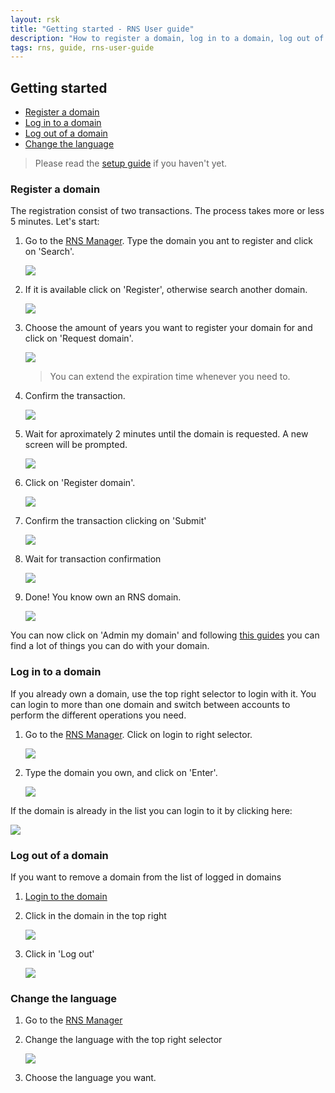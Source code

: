 ```yaml
---
layout: rsk
title: "Getting started - RNS User guide"
description: "How to register a domain, log in to a domain, log out of a domain, change the language"
tags: rns, guide, rns-user-guide
---
```


## Getting started

- [Register a domain](#Register-a-domain)
- [Log in to a domain](#Log-in-to-a-domain)
- [Log out of a domain](#Log-out-of-a-domain)
- [Change the language](#Change-the-language)

> Please read the [setup guide](/@ilanolkies/rns-user-guide-setup) if you haven't yet.

### Register a domain

The registration consist of two transactions. The process takes more or less 5 minutes. Let's start:

1. Go to the <a href="https://manager.rns.rifos.org" target="_blank">RNS Manager</a>. Type the domain you ant to register and click on 'Search'.

    ![](https://i.imgur.com/6jIRPrD.png)

2. If it is available click on 'Register', otherwise search another domain.

    ![](https://i.imgur.com/X59aFiz.png)

3. Choose the amount of years you want to register your domain for and click on 'Request domain'.

    ![](https://i.imgur.com/d86C2e2.png)
    
    > You can extend the expiration time whenever you need to.

4. Confirm the transaction.

    ![](https://i.imgur.com/1wGtSWk.png)

5. Wait for aproximately 2 minutes until the domain is requested. A new screen will be prompted.

    ![](https://i.imgur.com/7AkQ2fj.png)

6. Click on 'Register domain'.

    ![](https://i.imgur.com/4xfbhlq.png)


7. Confirm the transaction clicking on 'Submit'

    ![](https://i.imgur.com/De8a44U.png)

8. Wait for transaction confirmation

    ![](https://i.imgur.com/aywKF7e.png)

9. Done! You know own an RNS domain.

    ![](https://i.imgur.com/YIv3FcP.png)
    
You can now click on 'Admin my domain' and following [this guides](/@ilanolkies/rns-user-guide-operations) you can find a lot of things you can do with your domain.

### Log in to a domain

If you already own a domain, use the top right selector to login with it. You can login to more than one domain and switch between accounts to perform the different operations you need.

1. Go to the <a href="https://manager.rns.rifos.org" target="_blank">RNS Manager</a>. Click on login to right selector.

    ![](https://i.imgur.com/06rLWpH.png)

2. Type the domain you own, and click on 'Enter'.

    ![](https://i.imgur.com/IHpP5XL.png)
    
If the domain is already in the list you can login to it by clicking here:

![](https://i.imgur.com/1aixasF.png)

### Log out of a domain

If you want to remove a domain from the list of logged in domains

1. [Login to the domain](#Log-in-to-a-domain)

2. Click in the domain in the top right

    ![](https://i.imgur.com/zcrmquY.png)

3. Click in 'Log out'

    ![](https://i.imgur.com/K8xWlvO.png)

### Change the language

1. Go to the <a href="https://manager.rns.rifos.org" target="_blank">RNS Manager</a>

2. Change the language with the top right selector

    ![](https://i.imgur.com/HJDUzjv.png)

3. Choose the language you want.
